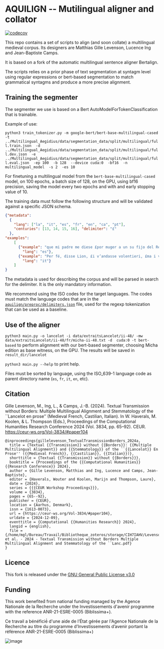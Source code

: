 # AQUILIGN -- Mutilingual aligner and collator

[![codecov](https://codecov.io/github/ProMeText/Aquilign/graph/badge.svg?token=TY5HCBOOKL)](https://codecov.io/github/ProMeText/Aquilign)


This repo contains a set of scripts to align (and soon collate) a multilingual medieval corpus. Its designers are Matthias Gille Levenson, Lucence Ing and Jean-Baptiste Camps.  

It is based on a fork of the automatic multilingual sentence aligner Bertalign.

The scripts relies on a prior phase of text segmentation at syntagm level using regular expressions or bert-based segmentation to match grammatical syntagms and produce a more precise alignment.

## Training the segmenter

The segmenter we use is based on a Bert AutoModelForTokenClassification that is trainable. 

Example of use: 

`python3 train_tokenizer.py -m google-bert/bert-base-multilingual-cased  
-t ../Multilingual_Aegidius/data/segmentation_data/split/multilingual/full.train.json 
-d ../Multilingual_Aegidius/data/segmentation_data/split/multilingual/full.dev.json 
-e ../Multilingual_Aegidius/data/segmentation_data/split/multilingual/full.eval.json 
-ep 100 
-b 128 
--device cuda:0 
-bf16 
-n multilingual_model 
-s 2 
-es 10`

For finetuning a multilingual model from the `bert-base-multilingual-cased` model, on 100 epochs, a batch size of 128,
on the GPU, using bf16 precision, saving the model every two epochs and with and early stopping value of 10.

The training data must follow the following structure and will be validated against a specific JSON schema.

```JSON
{"metadata": 
  {
    "lang": ["la", "it", "es", "fr", "en", "ca", "pt"],
    "centuries": [13, 14, 15, 16], "delimiter": "£"
  },
"examples": 
    [
      {"example": "que mi padre me diese £por muger a un su fijo del Rey", 
        "lang": "es"},
      {"example": "Per fé, disse Lion, £i v’andasse volentieri, £ma i vo veggio £qui", 
        "lang": "it"}
    ]
}
```
The metadata is used for describing the corpus and will be parsed in search for the delimiter. It is the only mandatory 
information.

We recommend using the ISO codes for the target languages. 
The codes must match the language codes that are in the [`aquilign/preproc/delimiters.json`](aquilign/preproc/delimiters.json) file, used for the
regexp tokenization that can be used as a baseline. 

## Use of the aligner

`python3 main.py -o lancelot -i data/extraitsLancelot/ii-48/ -mw data/extraitsLancelot/ii-48/fr/micha-ii-48.txt -d 
cuda:0 -t bert-based` to perform alignment with our bert-based segmenter, choosing Micha edition as base witness,
on the GPU. The results will be saved in `result_dir/lancelot`

`python3 main.py --help` to print help.

Files must be sorted by language, using the ISO_639-1 language code as parent directory name (`es`, `fr`, `it`, `en`, etc).
## Citation

Gille Levenson, M., Ing, L., & Camps, J.-B. (2024). Textual Transmission without Borders: Multiple Multilingual Alignment and Stemmatology of the ``Lancelot en prose’’ (Medieval French, Castilian, Italian). In W. Haverals, M. Koolen, & L. Thompson (Eds.), Proceedings of the Computational Humanities   Research Conference 2024 (Vol. 3834, pp. 65–92). CEUR. https://ceur-ws.org/Vol-3834/#paper104


```
@inproceedings{gillelevenson_TextualTransmissionBorders_2024a,
  title = {Textual {{Transmission}} without {{Borders}}: {{Multiple Multilingual Alignment}} and {{Stemmatology}} of the ``{{Lancelot}} En Prose'' ({{Medieval French}}, {{Castilian}}, {{Italian}})},
  shorttitle = {Textual {{Transmission}} without {{Borders}}},
  booktitle = {Proceedings of the {{Computational Humanities}}   {{Research Conference}} 2024},
  author = {Gille Levenson, Matthias and Ing, Lucence and Camps, Jean-Baptiste},
  editor = {Haverals, Wouter and Koolen, Marijn and Thompson, Laure},
  date = {2024},
  series = {{{CEUR Workshop Proceedings}}},
  volume = {3834},
  pages = {65--92},
  publisher = {CEUR},
  location = {Aarhus, Denmark},
  issn = {1613-0073},
  url = {https://ceur-ws.org/Vol-3834/#paper104},
  urldate = {2024-12-09},
  eventtitle = {Computational {{Humanities Research}} 2024},
  langid = {english},
  file = {/home/mgl/Bureau/Travail/Bibliotheque_zoteros/storage/CIH7IAHV/Levenson et al. - 2024 - Textual Transmission without Borders Multiple Multilingual Alignment and Stemmatology of the ``Lanc.pdf}
}

```


## Licence

This fork is released under the [GNU General Public License v3.0](./LICENCE)

## Funding

This work benefited́ from national funding managed by the Agence Nationale de la Recherche under the Investissements d'avenir programme with the reference ANR-21-ESRE-0005 (Biblissima+). 

Ce travail a bénéficié́ d'une aide de l’État gérée par l'Agence Nationale de la Recherche au titre du programme d’Investissements d’avenir portant la référence ANR-21-ESRE-0005 (Biblissima+) 

![image](https://github.com/user-attachments/assets/915c871f-fbaa-45ea-8334-2bf3dde8252d)

